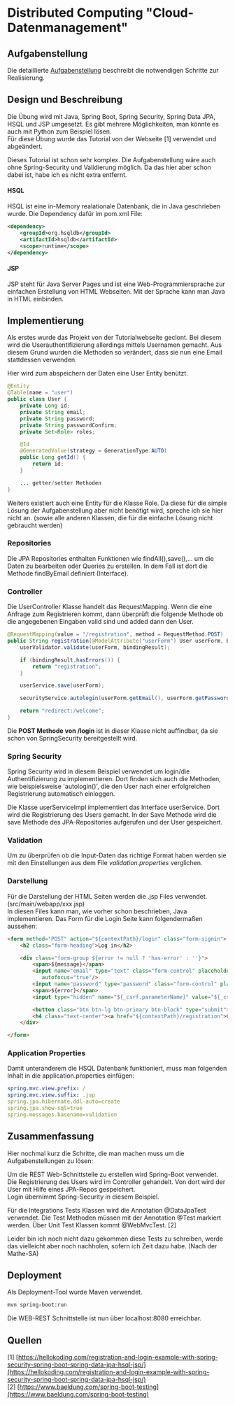 # Distributed Computing "Cloud-Datenmanagement"

## Aufgabenstellung
Die detaillierte [Aufgabenstellung](TASK.md) beschreibt die notwendigen Schritte zur Realisierung.

## Design und Beschreibung
Die Übung wird mit Java, Spring Boot, Spring Security, Spring Data JPA, HSQL und JSP umgesetzt. Es gibt mehrere Möglichkeiten, man könnte es auch mit Python zum Beispiel lösen.  
Für diese Übung wurde das Tutorial von der Webseite [1] verwendet und abgeändert.  

Dieses Tutorial ist schon sehr komplex. Die Aufgabenstellung wäre auch ohne Spring-Security und Validierung möglich. Da das hier aber schon dabei ist, habe ich es nicht extra entfernt.

#### HSQL
HSQL ist eine in-Memory realationale Datenbank, die in Java geschrieben wurde. Die Dependency dafür im pom.xml File:  
```xml
<dependency>
	<groupId>org.hsqldb</groupId>
	<artifactId>hsqldb</artifactId>
	<scope>runtime</scope>
</dependency>
```
#### JSP
JSP steht für Java Server Pages und ist eine Web-Programmiersprache zur einfachen Erstellung von HTML Webseiten. Mit der Sprache kann man Java in HTML einbinden.

## Implementierung
Als erstes wurde das Projekt von der Tutorialwebseite geclont. Bei diesem wird die Userauthentifizierung allerdings mittels Usernamen gemacht. Aus diesem Grund wurden die Methoden so verändert, dass sie nun eine Email stattdessen verwenden.  

Hier wird zum abspeichern der Daten eine User Entity benützt.  
```java
@Entity
@Table(name = "user")
public class User {
	private Long id;
	private String email;
	private String password;
	private String passwordConfirm;
	private Set<Role> roles;

	@Id
	@GeneratedValue(strategy = GenerationType.AUTO)
	public Long getId() {
		return id;
	}

	... getter/setter Methoden
}
```
Weiters existiert auch eine Entity für die Klasse Role. Da diese für die simple Lösung der Aufgabenstellung aber nicht benötigt wird, spreche ich sie hier nicht an. (sowie alle anderen Klassen, die für die einfache Lösung nicht gebraucht werden)

### Repositories
Die JPA Repositories enthalten Funktionen wie findAll(),save(),... um die Daten zu bearbeiten oder Queries zu erstellen. In dem Fall ist dort die Methode findByEmail definiert (Interface).

### Controller
Die UserController Klasse handelt das RequestMapping. Wenn die eine Anfrage zum Registrieren kommt, dann überprüft die folgende Methode ob die angegebenen Eingaben valid sind und added dann den User.  
```java
@RequestMapping(value = "/registration", method = RequestMethod.POST)
public String registration(@ModelAttribute("userForm") User userForm, BindingResult bindingResult, Model model) {
	userValidator.validate(userForm, bindingResult);

	if (bindingResult.hasErrors()) {
	    return "registration";
	}

	userService.save(userForm);

	securityService.autologin(userForm.getEmail(), userForm.getPasswordConfirm());

	return "redirect:/welcome";
}
```
Die __POST Methode von /login__ ist in dieser Klasse nicht auffindbar, da sie schon von SpringSecurity bereitgestellt wird.  

### Spring Security
Spring Security wird in diesem Beispiel verwendet um login/die Authentifizierung zu implementieren. Dort finden sich auch die Methoden, wie beispielsweise 'autologin()', die den User nach einer erfolgreichen Registrierung automatisch einloggen.  

Die Klasse userServiceImpl implementiert das Interface userService. Dort wird die Registrierung des Users gemacht. In der Save Methode wird die save Methode des JPA-Repositories aufgerufen und der User gespeichert.  

### Validation
Um zu überprüfen ob die Input-Daten das richtige Format haben werden sie mit den Einstellungen aus dem File _validation.properties_ verglichen.

### Darstellung
Für die Darstellung der HTML Seiten werden die .jsp Files verwendet. (src/main/webapp/xxx.jsp)  
In diesen Files kann man, wie vorher schon beschrieben, Java implementieren. Das Form für die Login Seite kann folgendermaßen aussehen:  
```html
<form method="POST" action="${contextPath}/login" class="form-signin">
	<h2 class="form-heading">Log in</h2>

	<div class="form-group ${error != null ? 'has-error' : ''}">
	    <span>${message}</span>
	    <input name="email" type="text" class="form-control" placeholder="Email"
		   autofocus="true"/>
	    <input name="password" type="password" class="form-control" placeholder="Password"/>
	    <span>${error}</span>
	    <input type="hidden" name="${_csrf.parameterName}" value="${_csrf.token}"/>

	    <button class="btn btn-lg btn-primary btn-block" type="submit">Log In</button>
	    <h4 class="text-center"><a href="${contextPath}/registration">Create an account</a></h4>
	</div>

</form>
```
### Application Properties
Damit unteranderem die HSQL Datenbank funktioniert, muss man folgenden Inhalt in die application.properties einfügen:  
```yaml
spring.mvc.view.prefix: /
spring.mvc.view.suffix: .jsp
spring.jpa.hibernate.ddl-auto=create
spring.jpa.show-sql=true
spring.messages.basename=validation
```
## Zusammenfassung
Hier nochmal kurz die Schritte, die man machen muss um die Aufgabenstellungen zu lösen:  

Um die REST Web-Schnittstelle zu erstellen wird Spring-Boot verwendet.  
Die Registrierung des Users wird im Controller gehandelt. Von dort wird der User mit Hilfe eines JPA-Repos gespeichert.  
Login übernimmt Spring-Security in diesem Beispiel.  

Für die Integrations Tests Klassen wird die Annotation @DataJpaTest verwendet. Die Test Methoden müssen mit der Annotation @Test markiert werden. Über Unit Test Klassen kommt @WebMvcTest. [2]  

Leider bin ich noch nicht dazu gekommen diese Tests zu schreiben, werde das vielleicht aber noch nachholen, sofern ich Zeit dazu habe. (Nach der Mathe-SA)

## Deployment
Als Deployment-Tool wurde Maven verwendet.  
```sh
mvn spring-boot:run
```
Die WEB-REST Schnittstelle ist nun über localhost:8080 erreichbar.
## Quellen
[1] [https://hellokoding.com/registration-and-login-example-with-spring-security-spring-boot-spring-data-jpa-hsql-jsp/](https://hellokoding.com/registration-and-login-example-with-spring-security-spring-boot-spring-data-jpa-hsql-jsp/)  
[2] [https://www.baeldung.com/spring-boot-testing](https://www.baeldung.com/spring-boot-testing)  
